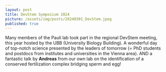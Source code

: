 ```yaml
---
layout: post
title: DevStem Symposium 2024
picture: /assets/img/posts/20240301_DevStem.jpeg
published: true
---
```

Many members of the Pauli lab took part in the regional DevStem meeting, this year hosted by the UBB (University Biology Building). A wonderful day of top-notch science presented by the leaders of tomorrow (= PhD students and postdocs from institutes and universities in the Vienna area). AND a fantastic talk by **Andreas** from our own lab on the identification of a conserved fertilization complex bridging sperm and egg!


